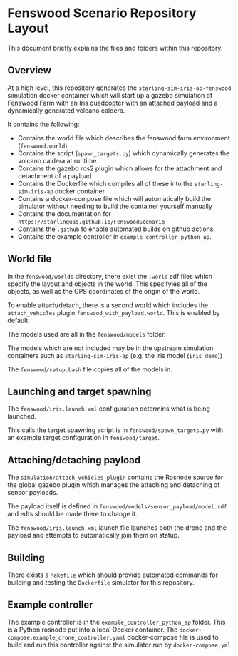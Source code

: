 # Fenswood Scenario Repository Layout

This document briefly explains the files and folders within this repository.

## Overview

At a high level, this repository generates the `starling-sim-iris-ap-fenswood` simulation docker container which will start up a gazebo simulation of Fenswood Farm with an Iris quadcopter with an attached payload and a dynamically generated volcano caldera.

It contains the following:

- Contains the world file which describes the fenswood farm environment (`fenswood.world`)
- Contains the script (`spawn_targets.py`) which dynamically generates the volcano caldera at runtime.
- Contains the gazebo ros2 plugin which allows for the attachment and detachment of a payload
- Contains the Dockerfile which compiles all of these into the `starling-sim-iris-ap` docker container
- Contains a docker-compose file which will automatically build the simulator without needing to build the container yourself manually
- Contains the documentation for `https://starlinguas.github.io/FenswoodScenario`
- Contains the `.github` to enable automated builds on github actions.
- Contains the example controller in `example_controller_python_ap`.

## World file

In the `fenswood/worlds` directory, there exist the `.world` sdf files which specify the layout and objects in the world. This specifyies all of the objects, as well as the GPS coordinates of the origin of the world.

To enable attach/detach, there is a second world which includes the `attach_vehicles` plugin `fenswood_with_payload.world`. This is enabled by default.

The models used are all in the `fenswood/models` folder.

The models which are not included may be in the upstream simulation containers such as `starling-sim-iris-ap` (e.g. the iris model (`iris_demo`))

The `fenswood/setup.bash` file copies all of the models in.

## Launching and target spawning

The `fenswood/iris.launch.xml` configuration determins what is being launched.

This calls the target spawning script is in `fenswood/spawn_targets.py` with an example target configuration in `fenswood/target`.

## Attaching/detaching payload

The `simulation/attach_vehicles_plugin` contains the Rosnode source for the global gazebo plugin which manages the attaching and detaching of sensor payloads.

The payload itself is defined in `fenswood/models/sensor_payload/model.sdf` and edts should be made there to change it.

The `fenswood/iris.launch.xml` launch file launches both the drone and the payload and attempts to automatically join them on statup.

## Building

There exists a `Makefile` which should provide automated commands for building and testing the `Dockerfile` simulator for this repository.

## Example controller

The example controller is in the `example_controller_python_ap` folder. This is a Python rosnode put into a local Docker container. The `docker-compose.example_drone_controller.yaml` docker-compose file is used to build and run this controller against the simulator run by `docker-compose.yml`

